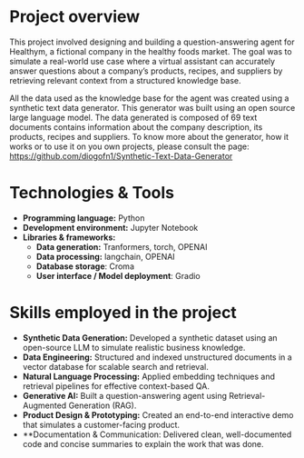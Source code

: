 # Project overview

This project involved designing and building a question-answering agent for Healthym, a fictional company in the healthy foods market. The goal was to simulate a real-world use case where a virtual assistant can accurately answer questions about a company’s products, recipes, and suppliers by retrieving relevant context from a structured knowledge base.

All the data used as the knowledge base for the agent was created using a synthetic text data generator. This generator was built using an open source large language model. The data generated is composed of 69 text documents contains information about the company description, its products, recipes and suppliers. To know more about the generator, how it works or to use it on you own projects, please consult the page: https://github.com/diogofn1/Synthetic-Text-Data-Generator

# Technologies & Tools
- **Programming language:** Python
- **Development environment:** Jupyter Notebook
- **Libraries & frameworks:**
  - **Data generation:** Tranformers, torch, OPENAI
  - **Data processing:** langchain, OPENAI 
  - **Database storage**: Croma
  - **User interface / Model deployment**: Gradio
 
# Skills employed in the project
- **Synthetic Data Generation:** Developed a synthetic dataset using an open-source LLM to simulate realistic business knowledge.
- **Data Engineering:** Structured and indexed unstructured documents in a vector database for scalable search and retrieval.
- **Natural Language Processing:** Applied embedding techniques and retrieval pipelines for effective context-based QA.
- **Generative AI:** Built a question-answering agent using Retrieval-Augmented Generation (RAG).
- **Product Design & Prototyping:** Created an end-to-end interactive demo that simulates a customer-facing product.
- **Documentation & Communication: Delivered clean, well-documented code and concise summaries to explain the work that was done.

